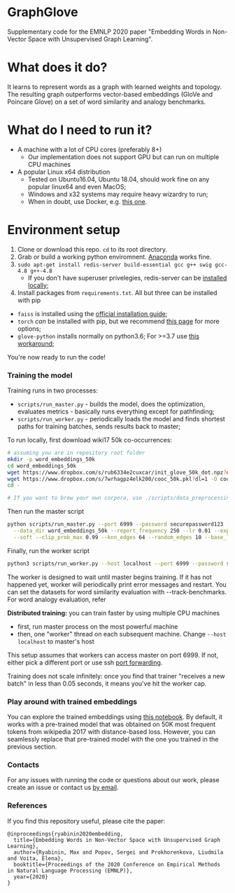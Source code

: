# GraphGlove
Supplementary code for the EMNLP 2020 paper "Embedding Words in Non-Vector Space with Unsupervised Graph Learning".

# What does it do?
It learns to represent words as a graph with learned weights and topology. The resulting graph outperforms vector-based embeddings (GloVe and Poincare Glove) on a set of word similarity and analogy benchmarks.

# What do I need to run it?
* A machine with a lot of CPU cores (preferably 8+)
  * Our implementation does not support GPU but can run on multiple CPU machines
* A popular Linux x64 distribution
  * Tested on Ubuntu16.04, Ubuntu 18.04, should work fine on any popular linux64 and even MacOS;
  * Windows and x32 systems may require heavy wizardry to run;
  * When in doubt, use Docker, e.g. [this one](https://hub.docker.com/r/pytorch/pytorch/).


# Environment setup
1. Clone or download this repo. `cd` to its root directory.
2. Grab or build a working python enviromnent. [Anaconda](https://www.anaconda.com/) works fine.
3. ```sudo apt-get install redis-server build-essential gcc g++ swig gcc-4.8 g++-4.8```
   * If you don't have superuser privelegies, redis-server can be [installed locally](https://techmonger.github.io/40/redis-without-root/);
4. Install packages from `requirements.txt`. All but three can be installed with pip
  * `faiss` is installed using the [official installation guide](https://github.com/facebookresearch/faiss/blob/master/INSTALL.md);
  * `torch` *can* be installed with pip, but we recommend [this  page](https://pytorch.org/get-started/locally/) for more options;
  * `glove-python` installs normally on python3.6; For >=3.7 use [this workaround](https://github.com/maciejkula/glove-python/issues/96#issuecomment-499840851);

You're now ready to run the code!

### Training the model
Training runs in two processes:
* `scripts/run_master.py` - builds the model, does the optimization, evaluates metrics - basically runs everything except for pathfinding;
* `scripts/run_worker.py` - periodically loads the model and finds shortest paths for training batches, sends results back to master;

To run locally, first download wiki17 50k co-occurrences:
```bash
# assuming you are in repository root folder
mkdir -p word_embeddings_50k
cd word_embeddings_50k
wget https://www.dropbox.com/s/rub6334e2cuxcar/init_glove_50k_dot.npz?dl=1 -O init_glove.npz
wget https://www.dropbox.com/s/7wrhagpz4elk200/cooc_50k.pkl?dl=1 -O cooc.pkl
cd -

# If you want to brew your own corpora, use ./scripts/data_preprocessing.py
```


Then run the master script
```bash
python scripts/run_master.py --port 6999 --password securepassword123 --batch_size 64 --buffer_size_multiple 2 \
  --data_dir word_embeddings_50k --report_frequency 250 --lr 0.01 --exp_name word2graph_simple_50k \
  --soft --clip_prob_max 0.99 --knn_edges 64 --random_edges 10 --base_lambda 5 --lambda_warmup 5000
```

Finally, run the worker script
```bash
python3 scripts/run_worker.py --host localhost --port 6999 --password securepassword123 --n_threads -1 --restart_on_error
```

The worker is designed to wait until master begins training. If it has not happened yet, worker will periodically print error messages and restart.
You can set the datasets for word similarity evaluation with --track-benchmarks. For word analogy evaluation, refer 

__Distributed training:__ you can train faster by using multiple CPU machines
* first, run master process on the most powerful machine
* then, one "worker" thread on each subsequent machine. Change ```--host localhost``` to master's host

This setup assumes that workers can access master on port 6999. If not, either pick a different port or use ssh [port forwarding](https://www.ssh.com/ssh/tunneling/example). 

Training does not scale infinitely: once you find that trainer "receives a new batch" in less than 0.05 seconds, it means you've hit the worker cap.

### Play around with trained embeddings
You can explore the trained embeddings using [this notebook](./scripts/demo_evaluate.ipynb). By default, it works with a pre-trained model that was obtained on 50K most frequent tokens from wikipedia 2017 with distance-based loss. However, you can seamlessly replace that pre-trained model with the one you trained in the previous section.

### Contacts
For any issues with running the code or questions about our work, please create an issue or contact us [by email](mryabinin@hse.ru).

### References
If you find this repository useful, please cite the paper:
```
@inproceedings{ryabinin2020embedding,
  title={Embedding Words in Non-Vector Space with Unsupervised Graph Learning},
  author={Ryabinin, Max and Popov, Sergei and Prokhorenkova, Liudmila and Voita, Elena},
  booktitle={Proceedings of the 2020 Conference on Empirical Methods in Natural Language Processing (EMNLP)},
  year={2020}
}
```